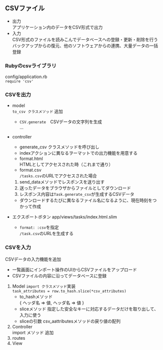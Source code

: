 ## CSVファイル
- 出力  
アプリケーション内のデータをCSV形式で出力
- 入力  
CSV形式のファイルを読みこんでデータベースへの登録・更新・削除を行う  
バックアップからの復元、他のソフトウェアからの連携、大量データの一括登録

### Rubyのcsvライブラリ
config/application.rb  
`require 'csv'`

### CSVを出力
- model  
    `to_csv クラスメソッド` 追加
    - `CSV.generate`　CSVデータの文字列を生成  
...
- controller   
    - generate_csv クラスメソッドを呼び出し  
    - indexアクションに異なるヲーマットでの出力機能を用意する
    - format.html  
    HTMLとしてアクセスされた時（これまで通り）
    - format.csv  
    `/tasks.csv`のURLでアクセスされた場合  
    1. send_dataメソッドでレスポンスを送り出す
    1. 送ったデータをブラウザからファイルとしてダウンロード
    1. レスポンス内容は`Task.generate_csv`が生成するCSVデータ
    - ダウンロードするたびに異なるファイル名になるように、現在時刻をつかって作成

- エクスポートボタン
app/views/tasks/index.html.slim  
    - `format: :csv`を指定  
    `/task.csv`のURLを生成する

### CSVを入力
CSVデータの入力機能を追加  
-  一覧画面にインポート操作のUIからCSVファイルをアップロード  
- CSVファイルの内容に沿ってデータベースに登録
1. Model
`import クラスメソッド`実装  
`task_attributes = row.to_hash.slice(*csv_attributes)`  
    - to_hashメソッド  
    { ヘッダ名 => 値, ヘッダ名 => 値 }  
    - sliceメソッド
    指定した安全なキーに対応するデータだけを取り出して、入力に使う
    - sliceの引数
    csv_aattributesメソッドの戻り値の配列  
1. Controller  
    import メソッド 追加  
1. routes
1. View

